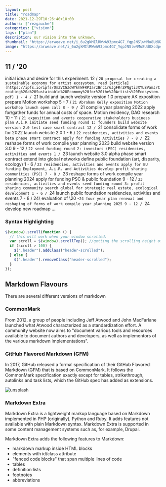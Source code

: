 ```yaml
---
layout: post
title: "roadmap"
date: 2021-12-29T10:26:40+10:00
authors: ["rezgauche"]
categories: ["vision"]
tags: ["plan"]
description: our vision into the unknown.
thumbnail: "https://arweave.net/i_6u2gkMIlRWwA93pmc4G7_YqpJNSlwNMu8UdUXcdp4"
image: "https://arweave.net/i_6u2gkMIlRWwA93pmc4G7_YqpJNSlwNMu8UdUXcdp4"
---
```



## 11 / '20
initial idea and desire for this experiment.
12 / `20
proposal for creating a sustainable economy for artist ecosystem.
read [article](https://ipfs.io/ipfs/QmZVCGZdWYkhWFRP3arzBnc1r6JgFRrZPNgti3XYL8VamJ/Creating%20a%20Sustainable%20Economy%20for%20the%20Artists%20Ecosystem.pdf)
1 - 4 / `21
build and launch website version 1.0
prepare AK exposition
prepare Motion workshop
5 - 7 / `21
Abraham Kelly exposition
Motion workshop
launch open call
8 - 9 / `21
compile year planning 2022
apply for/gather funds for annual costs of space.
Motion residency, DAO research
10 - 11 / `21
exposition and events
cooperative stakeholders business plan A.i.R
initiate seed funding round 1: founders
build website version 2.0
test case smart contract
12 / `21
consolidate forms of work for 2022
launch website 2.0
1 - 6 / `22
residencies, activities and events
beta phase smart contract
apply for funding Activities
7 - 8 / `22
reshape forms of work
compile year planning 2023
build website version 3.0
9 - 12 / `22
seed funding round 2: investors (PSC)
residencies, activities and events
1 / `23
launch website 3.0
alpha phase smart contract
extend into global networks
define public foundation (art, disparity, ecology)
1 - 6 / `23
residencies, activities and events
apply for EU funding Employment, A.i.R. and Activities
develop profit sharing communities (PSC)
7 - 8 / `23
reshape forms of work
compile year planning 2024
apply for funding PSC & public foundation
9 - 12 / `23
residencies, activities and events
seed funding round 3: profit sharing community
search global for strategic real estate, ecological development
1 - 6 / `24
launch public foundation
residencies, activities and events
7 - 8 / 24\ evaluation of \20 -`24 four year plan
renewal and reshaping of forms of work
compile year planning 2025
9 - 12 / `24
develop new roadmap
…
### Syntax Highlighting

```js
$(window).scroll(function () {
  // this will work when your window scrolled.
  var scroll = $(window).scrollTop(); //getting the scrolling height of window
  if (scroll > 100) {
    $(".header").addClass("header-scrolled");
  } else {
    $(".header").removeClass("header-scrolled");
  }
});
```

## Markdown Flavours

There are several different versions of markdown

### CommonMark

From 2012, a group of people including Jeff Atwood and John MacFarlane launched what Atwood characterized as a standardization effort. A community website now aims to "document various tools and resources available to document authors and developers, as well as implementors of the various markdown implementations".

### GitHub Flavored Markdown (GFM)

In 2017, GitHub released a formal specification of their GitHub Flavored Markdown (GFM) that is based on CommonMark. It follows the CommonMark specification exactly except for tables, strikethrough, autolinks and task lists, which the GitHub spec has added as extensions.

![unsplash](https://source.unsplash.com/3igFnx0L2pY/640x360)

### Markdown Extra

Markdown Extra is a lightweight markup language based on Markdown implemented in PHP (originally), Python and Ruby. It adds features not available with plain Markdown syntax. Markdown Extra is supported in some content management systems such as, for example, Drupal.

Markdown Extra adds the following features to Markdown:

- markdown markup inside HTML blocks
- elements with id/class attribute
- "fenced code blocks" that span multiple lines of code
- tables
- definition lists
- footnotes
- abbreviations
